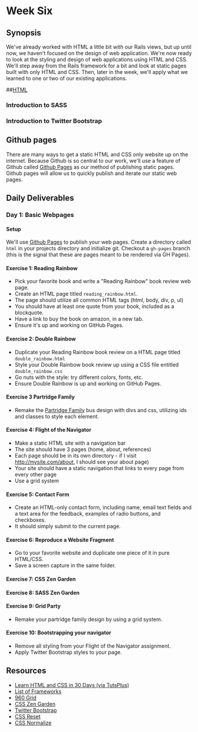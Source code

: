 # Week Six
## Synopsis
We've already worked with HTML a little bit with our Rails views, but up until now, we haven't focused on the design of web application. We're now ready to look at the styling and design of web applications using HTML and CSS. We'll step away from the Rails framework for a bit and look at static pages built with only HTML and CSS. Then, later in the week, we'll apply what we learned to one or two of our existing applications. 


##[HTML](/lessons/06_html.md)

### Introduction to SASS

### Introduction to Twitter Bootstrap

## Github pages
There are many ways to get a static HTML and CSS only website up on the internet. Because Github is so central to our work, we'll use a feature of Github called [Github Pages](http://pages.github.com/) as our method of publishing static pages. Github pages will allow us to quickly publish and iterate our static web pages.

## Daily Deliverables
### Day 1: Basic Webpages
#### Setup
We'll use [Github Pages](http://pages.github.com/) to publish your web pages. Create a directory called <code>html</code> in your projects directory and initialize git. Checkout a `gh-pages` branch (this is the signal that these are pages meant to be rendered via GH Pages). 

#### Exercise 1: Reading Rainbow
- Pick your favorite book and write a "Reading Rainbow" book review web page.
- Create an HTML page titled `reading_rainbow.html`.
- The page should utilize all common HTML tags (html, body, div, p, ul)
- You should have at least one quote from your book, included as a blockquote.
- Have a link to buy the book on amazon, in a new tab.
- Ensure it's up and working on GitHub Pages.

#### Exercise 2: Double Rainbow
- Duplicate your Reading Rainbow book review on a HTML page titled `double_rainbow.html`
- Style your Double Rainbow book review up using a CSS file entitled `double_rainbow.css`
- Go nuts with the style: try different colors, fonts, etc.
- Ensure Double Rainbow is up and working on GitHub Pages.

#### Exercise 3 Partridge Family
- Remake the [Partridge Family](http://derbyimages.woot.com/RobGlenn/Pong_in_the_style_of_De_Stijl-n67ga5-d.jpg) bus design with divs and css, utilizing ids and classes to style each element.

#### Exercise 4: Flight of the Navigator
- Make a static HTML site with a navigation bar
- The site should have 3 pages (home, about, references)
- Each page should be in its own directory - if I visit http://mysite.com/about, I should see your about page)
- Your site should have a static navigation that links to every page from every other page
- Use a grid system 

#### Exercise 5: Contact Form
- Create an HTML-only contact form, including name, email text fields and a text area for the feedback, examples of radio buttons, and checkboxes.
- It should simply submit to the current page. 

#### Exercise 6: Reproduce a Website Fragment
- Go to your favorite website and duplicate one piece of it in pure HTML/CSS.
- Save a screen capture in the same folder.

#### Exercise 7: CSS Zen Garden

#### Exercise 8: SASS Zen Garden

#### Exercise 9: Grid Party
- Remake your partridge family design by using a grid system. 

#### Exercise 10: Bootstrapping your navigator
- Remove all styling from your Flight of the Navigator assignment. 
- Apply Twitter Bootstrap styles to your page.

## Resources
- [Learn HTML and CSS in 30 Days (via TutsPlus)](http://learncss.tutsplus.com/)
- [List of Frameworks](http://line25.com/articles/which-responsive-frameworks-are-designers-using)
- [960 Grid](http://960.gs/)
- [CSS Zen Garden](http://www.csszengarden.com/)
- [Twitter Bootstrap](http://twitter.github.io/bootstrap/index.html)
- [CSS Reset](http://meyerweb.com/eric/tools/css/reset/)
- [CSS Normalize](http://necolas.github.io/normalize.css/)






  

  
  
  
